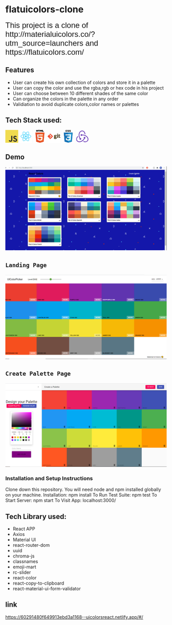 # flatuicolors-clone

  
<div style="font-size:24px;font-family:sans-serif">
  This project is a clone of http://materialuicolors.co/?utm_source=launchers and https://flatuicolors.com/
</div>

## Features
  <ul>
    <li>
      User can create his own collection of colors and store it in a palette 
    </li>
    <li>
      User can copy the color and use the rgba,rgb or hex code in his project
    </li>
    <li>
      User can choose between 10 different shades of the same color
    </li>
    <li>
      Can organize the colors in the palette in any order
    </li>
    <li>
      Validiation to avoid duplicate colors,color names or palettes
    </li>
  </ul>

## Tech Stack used:

<code><img height="40" src="https://raw.githubusercontent.com/github/explore/80688e429a7d4ef2fca1e82350fe8e3517d3494d/topics/javascript/javascript.png"></code>
<code><img height="40" src="https://raw.githubusercontent.com/github/explore/80688e429a7d4ef2fca1e82350fe8e3517d3494d/topics/react/react.png"></code>
<code><img height="40" src="https://raw.githubusercontent.com/github/explore/80688e429a7d4ef2fca1e82350fe8e3517d3494d/topics/html/html.png"></code>
<code><img height="40" src="https://raw.githubusercontent.com/github/explore/80688e429a7d4ef2fca1e82350fe8e3517d3494d/topics/git/git.png"></code>
<code><img height="40" src="https://raw.githubusercontent.com/github/explore/80688e429a7d4ef2fca1e82350fe8e3517d3494d/topics/css/css.png"></code>
<code><img height="40" src="https://raw.githubusercontent.com/github/explore/80688e429a7d4ef2fca1e82350fe8e3517d3494d/topics/redux/redux.png"></code>




## Demo
![gif](./Images/UICOLORS.gif)

## <code>Landing Page</code>
![img](./Images/colorspage.png)

## <code>Create Palette Page</code>
![gif](./Images/DesignPalette.png)



### Installation and Setup Instructions

Clone down this repository. You will need node and npm installed globally on your machine. Installation: npm install To Run Test Suite: npm test To Start Server: npm start To Visit App: localhost:3000/

## Tech Library used:
  <ul>
  <li>React APP</li>
  <li>Axios</li>
  <li>Material UI</li>
  <li>react-router-dom</li>
  <li>uuid</li>
  <li>chroma-js</li>
   <li>classnames</li>
  <li>emoji-mart</li>
  <li>rc-slider</li>
  <li>react-color</li>
  <li>react-copy-to-clipboard</li>
  <li>react-material-ui-form-validator</li>
  </ul>

## link
https://60291480f649913ebd3a1168--uicolorsreact.netlify.app/#/




